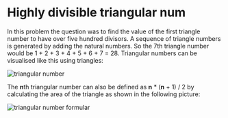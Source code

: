 # Highly divisible triangular num

In this problem the question was to find the value of the first triangle number to have over five hundred divisors. A sequence of triangle numbers is generated by adding the natural numbers. So the 7th triangle number would be 1 + 2 + 3 + 4 + 5 + 6 + 7 = 28. Triangular numbers can be visualised like this using triangles:

![triangular number](https://user-images.githubusercontent.com/38069530/39562687-55b97ec8-4ead-11e8-8402-6ee804801337.png)

The **n**th triangular number can also be defined as **n** * (**n** + 1) / 2 by calculating the area of the triangle as shown in the following picture:

![triangular number formular](https://user-images.githubusercontent.com/38069530/39562682-4c6c1844-4ead-11e8-96e5-fa7df1052998.png)




